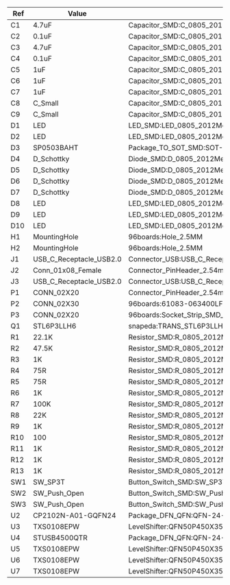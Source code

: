 |Ref|Value                  |Footprint                                                     |Datasheet                                                                                                    |Manufacturer|Vendor|
|---|-----------------------|--------------------------------------------------------------|-------------------------------------------------------------------------------------------------------------|------------|------|
|C1 |4.7uF                  |Capacitor_SMD:C_0805_2012Metric                               |~                                                                                                            |            |      |
|C2 |0.1uF                  |Capacitor_SMD:C_0805_2012Metric                               |~                                                                                                            |            |      |
|C3 |4.7uF                  |Capacitor_SMD:C_0805_2012Metric                               |~                                                                                                            |            |      |
|C4 |0.1uF                  |Capacitor_SMD:C_0805_2012Metric                               |~                                                                                                            |            |      |
|C5 |1uF                    |Capacitor_SMD:C_0805_2012Metric                               |~                                                                                                            |            |      |
|C6 |1uF                    |Capacitor_SMD:C_0805_2012Metric                               |~                                                                                                            |            |      |
|C7 |1uF                    |Capacitor_SMD:C_0805_2012Metric                               |~                                                                                                            |            |      |
|C8 |C_Small                |Capacitor_SMD:C_0805_2012Metric                               |~                                                                                                            |            |      |
|C9 |C_Small                |Capacitor_SMD:C_0805_2012Metric                               |~                                                                                                            |            |      |
|D1 |LED                    |LED_SMD:LED_0805_2012Metric                                   |~                                                                                                            |            |      |
|D2 |LED                    |LED_SMD:LED_0805_2012Metric                                   |~                                                                                                            |            |      |
|D3 |SP0503BAHT             |Package_TO_SOT_SMD:SOT-143                                    |http://www.littelfuse.com/~/media/files/littelfuse/technical%20resources/documents/data%20sheets/sp05xxba.pdf|            |      |
|D4 |D_Schottky             |Diode_SMD:D_0805_2012Metric                                   |~                                                                                                            |            |      |
|D5 |D_Schottky             |Diode_SMD:D_0805_2012Metric                                   |~                                                                                                            |            |      |
|D6 |D_Schottky             |Diode_SMD:D_0805_2012Metric                                   |~                                                                                                            |            |      |
|D7 |D_Schottky             |Diode_SMD:D_0805_2012Metric                                   |~                                                                                                            |            |      |
|D8 |LED                    |LED_SMD:LED_0805_2012Metric                                   |~                                                                                                            |            |      |
|D9 |LED                    |LED_SMD:LED_0805_2012Metric                                   |~                                                                                                            |            |      |
|D10|LED                    |LED_SMD:LED_0805_2012Metric                                   |~                                                                                                            |            |      |
|H1 |MountingHole           |96boards:Hole_2.5MM                                           |~                                                                                                            |            |      |
|H2 |MountingHole           |96boards:Hole_2.5MM                                           |~                                                                                                            |            |      |
|J1 |USB_C_Receptacle_USB2.0|Connector_USB:USB_C_Receptacle_HRO_TYPE-C-31-M-12             |https://www.usb.org/sites/default/files/documents/usb_type-c.zip                                             |            |      |
|J2 |Conn_01x08_Female      |Connector_PinHeader_2.54mm:PinHeader_1x08_P2.54mm_Vertical    |~                                                                                                            |            |      |
|J3 |USB_C_Receptacle_USB2.0|Connector_USB:USB_C_Receptacle_HRO_TYPE-C-31-M-12             |https://www.usb.org/sites/default/files/documents/usb_type-c.zip                                             |            |      |
|P1 |CONN_02X20             |Connector_PinHeader_2.54mm:PinHeader_2x20_P2.54mm_Vertical    |                                                                                                             |            |      |
|P2 |CONN_02X30             |96boards:61083-063400LF                                       |http://portal.fciconnect.com/Comergent/fci/drawing/61083.pdf                                                 |            |      |
|P3 |CONN_02X20             |96boards:Socket_Strip_SMD_2x20_Pitch2mm                       |                                                                                                             |            |      |
|Q1 |STL6P3LLH6             |snapeda:TRANS_STL6P3LLH6                                      |ST Microelectronics                                                                                          |            |      |
|R1 |22.1K                  |Resistor_SMD:R_0805_2012Metric                                |~                                                                                                            |            |      |
|R2 |47.5K                  |Resistor_SMD:R_0805_2012Metric                                |~                                                                                                            |            |      |
|R3 |1K                     |Resistor_SMD:R_0805_2012Metric                                |~                                                                                                            |            |      |
|R4 |75R                    |Resistor_SMD:R_0805_2012Metric                                |~                                                                                                            |            |      |
|R5 |75R                    |Resistor_SMD:R_0805_2012Metric                                |~                                                                                                            |            |      |
|R6 |1K                     |Resistor_SMD:R_0805_2012Metric                                |~                                                                                                            |            |      |
|R7 |100K                   |Resistor_SMD:R_0805_2012Metric                                |~                                                                                                            |            |      |
|R8 |22K                    |Resistor_SMD:R_0805_2012Metric                                |~                                                                                                            |            |      |
|R9 |1K                     |Resistor_SMD:R_0805_2012Metric                                |~                                                                                                            |            |      |
|R10|100                    |Resistor_SMD:R_0805_2012Metric                                |~                                                                                                            |            |      |
|R11|1K                     |Resistor_SMD:R_0805_2012Metric                                |~                                                                                                            |            |      |
|R12|1K                     |Resistor_SMD:R_0805_2012Metric                                |~                                                                                                            |            |      |
|R13|1K                     |Resistor_SMD:R_0805_2012Metric                                |~                                                                                                            |            |      |
|SW1|SW_SP3T                |Button_Switch_SMD:SW_SP3T_PCM13                               |~                                                                                                            |            |      |
|SW2|SW_Push_Open           |Button_Switch_SMD:SW_Push_1P1T_NO_Vertical_Wuerth_434133025816|~                                                                                                            |            |      |
|SW3|SW_Push_Open           |Button_Switch_SMD:SW_Push_1P1T_NO_Vertical_Wuerth_434133025816|~                                                                                                            |            |      |
|U2 |CP2102N-A01-GQFN24     |Package_DFN_QFN:QFN-24-1EP_4x4mm_P0.5mm_EP2.6x2.6mm           |https://www.silabs.com/documents/public/data-sheets/cp2102n-datasheet.pdf                                    |            |      |
|U3 |TXS0108EPW             |LevelShifter:QFN50P450X350X100-21N                            |www.ti.com/lit/ds/symlink/txs0108e.pdf                                                                       |            |      |
|U4 |STUSB4500QTR           |Package_DFN_QFN:QFN-24-1EP_4x4mm_P0.5mm_EP2.7x2.7mm           |https://www.st.com/resource/en/datasheet/stusb4500.pdf                                                       |            |      |
|U5 |TXS0108EPW             |LevelShifter:QFN50P450X350X100-21N                            |www.ti.com/lit/ds/symlink/txs0108e.pdf                                                                       |            |      |
|U6 |TXS0108EPW             |LevelShifter:QFN50P450X350X100-21N                            |www.ti.com/lit/ds/symlink/txs0108e.pdf                                                                       |            |      |
|U7 |TXS0108EPW             |LevelShifter:QFN50P450X350X100-21N                            |www.ti.com/lit/ds/symlink/txs0108e.pdf                                                                       |            |      |

